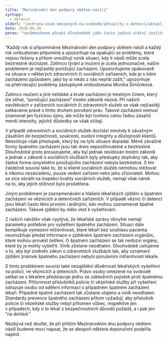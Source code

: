 ```yaml
---
title: "Mezinárodní den podpory obětem násilí"
vystupy:
  - detence
oldUrl: "/ochrana-osob-omezenych-na-svobode/aktuality-z-detenci/aktuality-z-detenci-2020/mezinarodni-den-podpory-obetem-nasili-1/"
date: 2020-06-26
perex: "<p>Ombudsman působí dlouhodobě jako často jediná státní instituce, která má v popisu práce bránit špatnému zacházení s lidmi, kteří jsou z různých důvodů omezeni na svobodě. Ať se jedná o klienty sociálních služeb, uvězněné či o pacienty léčeben nebo psychiatrických nemocnic. Ombudsman nejen dohlíží, jak je s těmito lidmi zacházeno, ale především upozorňuje na všechna pochybení, ke kterým mnohdy dochází jednoduše proto, že je české zákony umožňují a tolerují. Na tyto systémové problémy je vhodné upozornit právě dnes, kdy si připomínáme Mezinárodní den podpory obětem násilí. Již čtrnáct let se snažíme, aby těchto obětí bylo co nejméně. Pomohly by také systémové změny, o které se již několik let snažíme. Rozhodli jsme se proto upozornit na několik aspektů prevence, které dlouhodobě unikají pozornosti veřejnosti.</p>"
---
```


<!-- imported from the old website -->

<p>“Každý rok si připomínáme Mezinárodní den podpory obětem násilí a každý rok ombudsman připomíná a upozorňuje na opakující se problémy, které nejsou řešeny a přitom umožňují vznik situací, kdy k násilí může zcela beztrestně docházet. Zatímco týrání a mučení je zcela jednoznačné, naším problémem je nejčastěji ponižující zacházení. Upozorňujeme opakovaně na situace v některých zdravotních či sociálních zařízeních, kde je s lidmi zacházeno způsobem, jaký by si nikdo z nás nepřál zažít,” upozorňuje na přetrvávající problémy zástupkyně ombudsmana Monika Šimůnková.</p><p>Zatímco mučení a jiné nelidské a kruté zacházení je trestným činem, který lze stíhat, “ponižující zacházení” trestní zákoník nezná. Při našich návštěvách v zařízeních sociálních či zdravotních služeb se však nejčastěji setkáváme právě s tímto druhem porušení práv. Takové zacházení nemusí znamenat jen fyzickou újmu, ale může být tvořeno celou řadou zásahů menší intenzity, jejichž důsledky se však sčítají.</p><p>V případě zdravotních a sociálních služeb dochází mnohdy k závažným zásahům do bezpečnosti, soukromí, osobní integrity a důstojnosti klientů. Neexistuje však přestupek, který by na tyto situace dopadal. Méně závažné formy špatného zacházení jsou tak dnes nepostihnutelné a beztrestné. Dlouhodobě proto prosazujeme, aby byl jednak revidován trestní zákoník a jednak v zákoně o sociálních službách byly přestupky doplněny tak, aby žádná forma úmyslného ponižujícího zacházení nebyla beztrestná. S tím částečně souvisí také to, že si klienti sociálních služeb nemohou stěžovat k nikomu nezávislému, pouze vedení zařízení nebo jeho zřizovateli. Mohou se sice obrátit na inspekci kvality sociálních služeb, nemají však nárok na to, aby jejich stížnost bylo prošetřena.</p><p>Jiným problémem je zaznamenávání a hlášení lékařských zjištění o špatném zacházení ve věznicích a detenčních zařízeních. V případě věznic či detencí jsou lékaři často těmi prvními i jedinými, kdo mohou zaznamenat špatné zacházení. Takové zjištění by mělo vést k vyšetřování.</p><p>Z našich návštěv však vyplývá, že lékařské zprávy obvykle nemají parametry potřebné pro vyšetření špatného zacházení. Situaci dále komplikuje vymezení mlčenlivosti, které lékaři bez souhlasu pacienta neumožňuje předat informace o zjištěném špatném zacházení orgánům, které mohou provést šetření. O špatném zacházení se tak nedozví orgány, které by je mohly vyšetřit. Viník zůstane neodhalen. Dlouhodobě usilujeme o to, aby byl změněn zákon o zdravotních službách tak, aby oznámení zjištění známek špatného zacházení nebylo porušením mlčenlivosti lékaře.</p><p>S tímto problémem souvisí také nezajištění důvěrnosti lékařských vyšetření na policii, ve věznicích a detencích. Právo osoby omezené na svobodě setkat se s lékařem představuje jednu ze základních pojistek proti špatnému zacházení. Přítomnost příslušníků policie či vězeňské služby při vyšetření odrazuje osobu od sdělení informací o případném špatném zacházení lékaři. Případné špatné zacházení tak zůstane utajeno a viník neodhalen. Standardy prevence špatného zacházení přitom vyžadují, aby příslušník policie či vězeňské služby nebyl přítomen vůbec, respektive jen v případech, kdy o to lékař z bezpečnostních důvodů požádá, a i pak jen “na dohled.”</p><p>Nezbývá než doufat, že při příštím Mezinárodním dnu podpory obětem násilí budeme moci napsat, že se alespoň některá doporučení podařila naplnit.</p>
